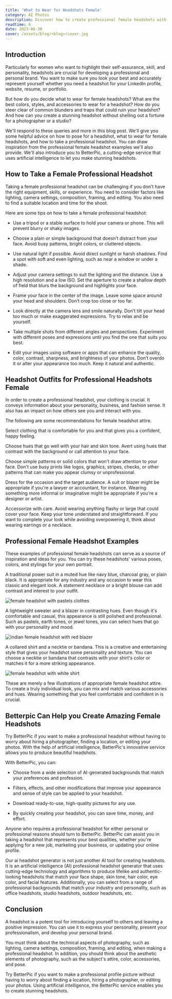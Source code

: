 ```yaml
---
title: 'What to Wear for Headshots Female'
category: AI Photos
description: Discover how to create professional female headshots with helpful tips on posing, attire, and taking the perfect shot. Elevate your personal brand now!
readtime: 6
date: 2023-06-30
cover: /assets/blog/<blog>/cover.jpg
---
```

## Introduction
Particularly for women who want to highlight their self-assurance, skill, and personality, headshots are crucial for developing a professional and personal brand. You want to make sure you look your best and accurately represent yourself whether you need a headshot for your LinkedIn profile, website, resume, or portfolio.

But how do you decide what to wear for female headshots? What are the best colors, styles, and accessories to wear for a headshot? How do you steer clear of common blunders and traps that could ruin your headshot? And how can you create a stunning headshot without shelling out a fortune for a photographer or a studio?

We'll respond to these queries and more in this blog post. We'll give you some helpful advice on how to pose for a headshot, what to wear for female headshots, and how to take a professional headshot. You can draw inspiration from the professional female headshot examples we'll also provide. We'll also introduce you to BetterPic, a cutting-edge service that uses artificial intelligence to let you make stunning headshots.

## How to Take a Female Professional Headshot
Taking a female professional headshot can be challenging if you don’t have the right equipment, skills, or experience. You need to consider factors like lighting, camera settings, composition, framing, and editing. You also need to find a suitable location and time for the shoot.

Here are some tips on how to take a female professional headshot:

- Use a tripod or a stable surface to hold your camera or phone. This will prevent blurry or shaky images.

- Choose a plain or simple background that doesn’t distract from your face. Avoid busy patterns, bright colors, or cluttered objects.

- Use natural light if possible. Avoid direct sunlight or harsh shadows. Find a spot with soft and even lighting, such as near a window or under a shade.

- Adjust your camera settings to suit the lighting and the distance. Use a high resolution and a low ISO. Set the aperture to create a shallow depth of field that blurs the background and highlights your face.

- Frame your face in the center of the image. Leave some space around your head and shoulders. Don’t crop too close or too far.

- Look directly at the camera lens and smile naturally. Don’t tilt your head too much or make exaggerated expressions. Try to relax and be yourself.

- Take multiple shots from different angles and perspectives. Experiment with different poses and expressions until you find the one that suits you best.

- Edit your images using software or apps that can enhance the quality, color, contrast, sharpness, and brightness of your photos. Don’t overdo it or alter your appearance too much. Keep it natural and authentic.

## Headshot Outfits for Professional Headshots Female
In order to create a professional headshot, your clothing is crucial. It conveys information about your personality, business, and fashion sense. It also has an impact on how others see you and interact with you.

The following are some recommendations for female headshot attire.

Select clothing that is comfortable for you and that gives you a confident, happy feeling.

Choose hues that go well with your hair and skin tone. Avert using hues that contrast with the background or call attention to your face.

Choose simple patterns or solid colors that won't draw attention to your face. Don't use busy prints like logos, graphics, stripes, checks, or other patterns that can make you appear clumsy or unprofessional.

Dress for the occasion and the target audience. A suit or blazer might be appropriate if you're a lawyer or accountant, for instance. Wearing something more informal or imaginative might be appropriate if you're a designer or artist.

Accessorize with care. Avoid wearing anything flashy or large that could cover your face. Keep your tone understated and straightforward. If you want to complete your look while avoiding overpowering it, think about wearing earrings or a necklace.

## Professional Female Headshot Examples
These examples of professional female headshots can serve as a source of inspiration and ideas for you. You can try these headshots' various poses, colors, and stylings for your own portrait.

A traditional power suit in a muted hue like navy blue, charcoal gray, or plain black. It is appropriate for any industry and any occasion to wear this classic and elegant look. A statement necklace or a bright blouse can add contrast and interest to your outfit.

![female headshot with pastels clothes](https://www.betterpic.io/_vercel/image?url=/assets/blog/media/model-examples-1/betterpic-generated-headshot-378.jpg&w=768&q=70)

A lightweight sweater and a blazer in contrasting hues. Even though it's comfortable and casual, this appearance is still polished and professional. Such as pastels, earth tones, or jewel tones, you can select hues that go with your personality and mood.

![indian female headshot with red blazer](https://www.betterpic.io/_vercel/image?url=/assets/blog/media/model-examples-1/betterpic-generated-headshot-370.jpg&w=768&q=70)

A collared shirt and a necktie or bandana. This is a creative and entertaining style that gives your headshot some personality and texture. You can choose a necktie or bandana that contrasts with your shirt's color or matches it for a more striking appearance.

![female headshot with white shirt](https://www.betterpic.io/_vercel/image?url=/assets/blog/media/model-examples-1/betterpic-generated-headshot-178.jpg&w=768&q=70)

These are merely a few illustrations of appropriate female headshot attire. To create a truly individual look, you can mix and match various accessories and hues. Wearing something that you feel comfortable and confident in is crucial.

## Betterpic Can Help you Create Amazing Female Headshots
Try BetterPic if you want to make a professional headshot without having to worry about hiring a photographer, finding a location, or editing your photos. With the help of artificial intelligence, BetterPic's innovative service allows you to produce beautiful headshots.

With BetterPic, you can:

- Choose from a wide selection of AI-generated backgrounds that match your preferences and profession.

- Filters, effects, and other modifications that improve your appearance and sense of style can be applied to your headshot.

- Download ready-to-use, high-quality pictures for any use.

- By quickly creating your headshot, you can save time, money, and effort.

Anyone who requires a professional headshot for either personal or professional reasons should turn to BetterPic. BetterPic can assist you in taking a headshot that represents your best qualities, whether you're applying for a new job, marketing your business, or updating your online profile.

Our ai headshot generator is not just another AI tool for creating headshots. It is an artificial intelligence (AI) professional headshot generator that uses cutting-edge technology and algorithms to produce lifelike and authentic-looking headshots that match your face shape, skin tone, hair color, eye color, and facial features. Additionally, you can select from a range of professional backgrounds that match your industry and personality, such as office headshots, studio headshots, outdoor headshots, etc.

## Conclusion
A headshot is a potent tool for introducing yourself to others and leaving a positive impression. You can use it to express your personality, present your professionalism, and develop your personal brand.

You must think about the technical aspects of photography, such as lighting, camera settings, composition, framing, and editing, when making a professional headshot. In addition, you should think about the aesthetic elements of photography, such as the subject's attire, color, accessories, and pose.

Try BetterPic if you want to make a professional profile picture without having to worry about finding a location, hiring a photographer, or editing your photos. Using artificial intelligence, the BetterPic service enables you to create stunning headshots.